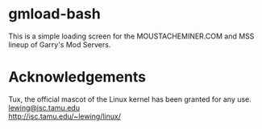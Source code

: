 # gmload-bash

This is a simple loading screen for the MOUSTACHEMINER.COM and MSS lineup of Garry's Mod Servers.

# Acknowledgements

Tux, the official mascot of the Linux kernel has been granted for any use.  
lewing@isc.tamu.edu  
http://isc.tamu.edu/~lewing/linux/
